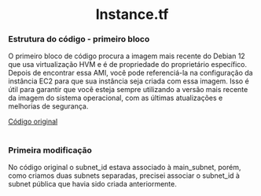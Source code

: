 <h1 align=center>Instance.tf</h1>

### Estrutura do código - primeiro bloco
<p>
    O primeiro bloco de código procura a imagem mais recente do Debian 12 que usa virtualização HVM e é de propriedade do proprietário específico. Depois de encontrar essa AMI, você pode referenciá-la na configuração da instância EC2 para que sua instância seja criada com essa imagem. Isso é útil para garantir que você esteja sempre utilizando a versão mais recente da imagem do sistema operacional, com as últimas atualizações e melhorias de segurança.

  [Código original](https://github.com/Rodrigolppz/Vexpenses-Terraform/blob/main/Arquivos/instances/old-instance.tf)
</p>

#

### Primeira modificação

<p>
    No código original o subnet_id estava associado à main_subnet, porém, como criamos duas subnets separadas, precisei associar o subnet_id à subnet pública que havia sido criada anteriormente.
    
</p>
